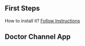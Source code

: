 ## First Steps

How to install it? [Follow Instructions](
https://github.com/DR-Solution/DoctorChannelApp)

## Doctor Channel App